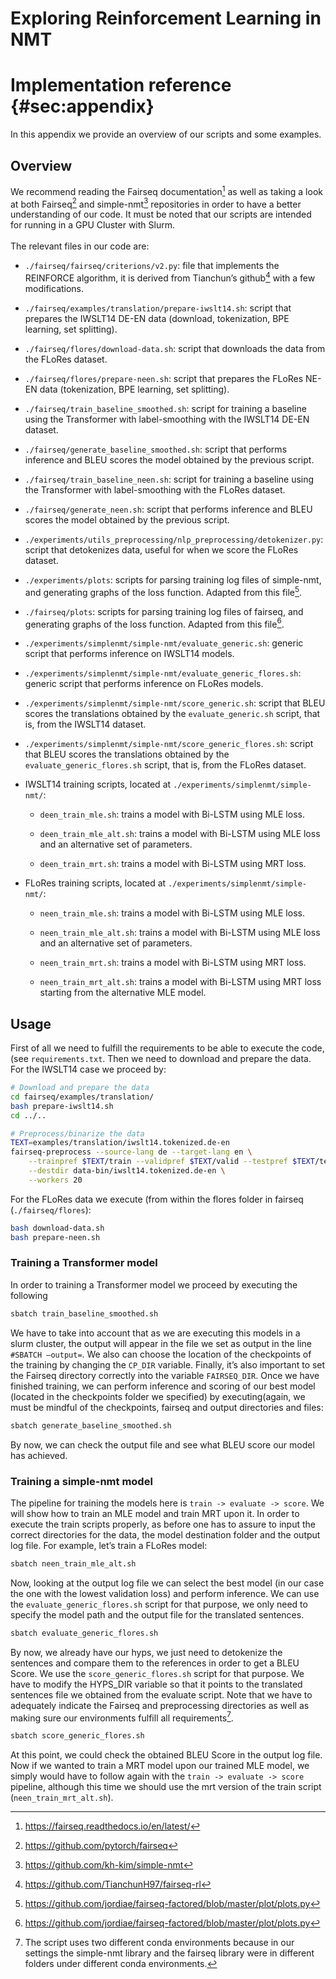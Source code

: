 # Exploring Reinforcement Learning in NMT
Implementation reference {#sec:appendix}
========================

In this appendix we provide an overview of our scripts and some
examples.

Overview
--------

We recommend reading the Fairseq documentation[^1] as well as taking a
look at both Fairseq[^2] and simple-nmt[^3] repositories in order to
have a better understanding of our code. It must be noted that our
scripts are intended for running in a GPU Cluster with Slurm.\
\
The relevant files in our code are:

-   `./fairseq/fairseq/criterions/v2.py`: file that implements the
    REINFORCE algorithm, it is derived from Tianchun’s github[^4] with a
    few modifications.

-   `./fairseq/examples/translation/prepare-iwslt14.sh`: script that
    prepares the IWSLT14 DE-EN data (download, tokenization, BPE
    learning, set splitting).

-   `./fairseq/flores/download-data.sh`: script that downloads the data
    from the FLoRes dataset.

-   `./fairseq/flores/prepare-neen.sh`: script that prepares the FLoRes
    NE-EN data (tokenization, BPE learning, set splitting).

-   `./fairseq/train_baseline_smoothed.sh`: script for training a
    baseline using the Transformer with label-smoothing with the IWSLT14
    DE-EN dataset.

-   `./fairseq/generate_baseline_smoothed.sh`: script that performs
    inference and BLEU scores the model obtained by the previous script.

-   `./fairseq/train_baseline_neen.sh`: script for training a baseline
    using the Transformer with label-smoothing with the FLoRes dataset.

-   `./fairseq/generate_neen.sh`: script that performs inference and
    BLEU scores the model obtained by the previous script.

-   `./experiments/utils_preprocessing/nlp_preprocessing/detokenizer.py`:
    script that detokenizes data, useful for when we score the FLoRes
    dataset.

-   `./experiments/plots`: scripts for parsing training log files of
    simple-nmt, and generating graphs of the loss function. Adapted from
    this file[^5].

-   `./fairseq/plots`: scripts for parsing training log files of
    fairseq, and generating graphs of the loss function. Adapted from
    this file[^6].

-   `./experiments/simplenmt/simple-nmt/evaluate_generic.sh`: generic
    script that performs inference on IWSLT14 models.

-   `./experiments/simplenmt/simple-nmt/evaluate_generic_flores.sh`:
    generic script that performs inference on FLoRes models.

-   `./experiments/simplenmt/simple-nmt/score_generic.sh`: script that
    BLEU scores the translations obtained by the `evaluate_generic.sh`
    script, that is, from the IWSLT14 dataset.

-   `./experiments/simplenmt/simple-nmt/score_generic_flores.sh`: script
    that BLEU scores the translations obtained by the
    `evaluate_generic_flores.sh` script, that is, from the FLoRes
    dataset.

-   IWSLT14 training scripts, located at
    `./experiments/simplenmt/simple-nmt/`:

    -   `deen_train_mle.sh`: trains a model with Bi-LSTM using MLE loss.

    -   `deen_train_mle_alt.sh`: trains a model with Bi-LSTM using MLE
        loss and an alternative set of parameters.

    -   `deen_train_mrt.sh`: trains a model with Bi-LSTM using MRT loss.

-   FLoRes training scripts, located at
    `./experiments/simplenmt/simple-nmt/`:

    -   `neen_train_mle.sh`: trains a model with Bi-LSTM using MLE loss.

    -   `neen_train_mle_alt.sh`: trains a model with Bi-LSTM using MLE
        loss and an alternative set of parameters.

    -   `neen_train_mrt.sh`: trains a model with Bi-LSTM using MRT loss.

    -   `neen_train_mrt_alt.sh`: trains a model with Bi-LSTM using MRT
        loss starting from the alternative MLE model.

Usage
-----

First of all we need to fulfill the requirements to be able to execute
the code, (see `requirements.txt`. Then we need to download and prepare
the data. For the IWSLT14 case we proceed by:

``` {.bash language="bash" caption="IWSLT14" data="" preparation=""}
# Download and prepare the data
cd fairseq/examples/translation/
bash prepare-iwslt14.sh
cd ../..

# Preprocess/binarize the data
TEXT=examples/translation/iwslt14.tokenized.de-en
fairseq-preprocess --source-lang de --target-lang en \
    --trainpref $TEXT/train --validpref $TEXT/valid --testpref $TEXT/test \
    --destdir data-bin/iwslt14.tokenized.de-en \
    --workers 20
```

For the FLoRes data we execute (from within the flores folder in fairseq
(`./fairseq/flores`):

``` {.bash language="bash" caption="FLoRes" data="" preparation=""}
bash download-data.sh
bash prepare-neen.sh
```

### Training a Transformer model

In order to training a Transformer model we proceed by executing the
following

``` {.bash language="bash"}
sbatch train_baseline_smoothed.sh
```

We have to take into account that as we are executing this models in a
slurm cluster, the output will appear in the file we set as output in
the line `#SBATCH –output=`. We also can choose the location of the
checkpoints of the training by changing the `CP_DIR` variable. Finally,
it’s also important to set the Fairseq directory correctly into the
variable `FAIRSEQ_DIR`. Once we have finished training, we can perform
inference and scoring of our best model (located in the checkpoints
folder we specified) by executing(again, we must be mindful of the
checkpoints, fairseq and output directories and files:

``` {.bash language="bash"}
sbatch generate_baseline_smoothed.sh
```

By now, we can check the output file and see what BLEU score our model
has achieved.

### Training a simple-nmt model

The pipeline for training the models here is
`train -> evaluate -> score`. We will show how to train an MLE model and
train MRT upon it. In order to execute the train scripts properly, as
before one has to assure to input the correct directories for the data,
the model destination folder and the output log file. For example, let’s
train a FLoRes model:

``` {.bash language="bash"}
sbatch neen_train_mle_alt.sh
```

Now, looking at the output log file we can select the best model (in our
case the one with the lowest validation loss) and perform inference. We
can use the `evaluate_generic_flores.sh` script for that purpose, we
only need to specify the model path and the output file for the
translated sentences.

``` {.bash language="bash"}
sbatch evaluate_generic_flores.sh
```

By now, we already have our hyps, we just need to detokenize the
sentences and compare them to the references in order to get a BLEU
Score. We use the `score_generic_flores.sh` script for that purpose. We
have to modify the HYPS\_DIR variable so that it points to the
translated sentences file we obtained from the evaluate script. Note
that we have to adequately indicate the Fairseq and preprocessing
directories as well as making sure our environments fulfill all
requirements[^7].

``` {.bash language="bash"}
sbatch score_generic_flores.sh
```

At this point, we could check the obtained BLEU Score in the output log
file. Now if we wanted to train a MRT model upon our trained MLE model,
we simply would have to follow again with the
`train -> evaluate -> score` pipeline, although this time we should use
the mrt version of the train script (`neen_train_mrt_alt.sh`).

[^1]: <https://fairseq.readthedocs.io/en/latest/>

[^2]: <https://github.com/pytorch/fairseq>

[^3]: <https://github.com/kh-kim/simple-nmt>

[^4]: <https://github.com/TianchunH97/fairseq-rl>

[^5]: <https://github.com/jordiae/fairseq-factored/blob/master/plot/plots.py>

[^6]: <https://github.com/jordiae/fairseq-factored/blob/master/plot/plots.py>

[^7]: The script uses two different conda environments because in our
    settings the simple-nmt library and the fairseq library were in
    different folders under different conda environments.

